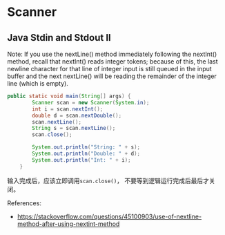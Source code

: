 

# Scanner

## Java Stdin and Stdout II

Note: If you use the nextLine() method immediately following the nextInt() method, recall that nextInt() reads integer tokens; because of this, the last newline character for that line of integer input is still queued in the input buffer and the next nextLine() will be reading the remainder of the integer line (which is empty).

```java
public static void main(String[] args) {
        Scanner scan = new Scanner(System.in);
        int i = scan.nextInt();
        double d = scan.nextDouble();
        scan.nextLine();
        String s = scan.nextLine();
        scan.close();

        System.out.println("String: " + s);
        System.out.println("Double: " + d);
        System.out.println("Int: " + i);
    }

```

输入完成后，应该立即调用`scan.close()`， 不要等到逻辑运行完成后最后才关闭。

References:
- https://stackoverflow.com/questions/45100903/use-of-nextline-method-after-using-nextint-method